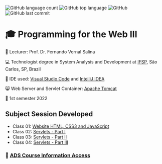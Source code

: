 ![GitHub language count](https://img.shields.io/github/languages/count/souzafcharles/Programming-for-the-Web-III)
![GitHub top language](https://img.shields.io/github/languages/top/souzafcharles/Programming-for-the-Web-III)
![GitHub](https://img.shields.io/github/license/souzafcharles/Programming-for-the-Web-III)
![GitHub last commit](https://img.shields.io/github/last-commit/souzafcharles/Programming-for-the-Web-III)


# :mortar_board: Programming for the Web III 

:triangular_flag_on_post: Lecturer: Prof. Dr. Fernando Vernal Salina

:computer: Technologist degree in System Analysis and Development at [IFSP](https://www.ifsp.edu.br/), São Carlos, SP, Brazil

:triangular_ruler: IDE used: [Visual Studio Code](https://code.visualstudio.com/) and [IntelliJ IDEA](https://www.jetbrains.com/pt-br/idea/)

:smile_cat: Web Server and Servlet Container: [Apache Tomcat](https://tomcat.apache.org/)

:calendar: 1st semester 2022

## Subject Session Developed

- Class 01: [Website HTML, CSS3 and JavaScript](https://github.com/souzafcharles/Programming-for-the-Web-III/tree/master/Activity01)
- Class 02: [Servlets - Part I](https://github.com/souzafcharles/Programming-for-the-Web-III/tree/master/Activity02)
- Class 03: [Servlets - Part II](https://github.com/souzafcharles/Programming-for-the-Web-III/tree/master/Activity03)
- Class 04: [Servlets - Part III](https://github.com/souzafcharles/Programming-for-the-Web-III/tree/master/Activity04)


### :link: [ADS Course Information Access](https://scl.ifsp.edu.br/index.php/cursos.html?id=116:ads&catid=61)
